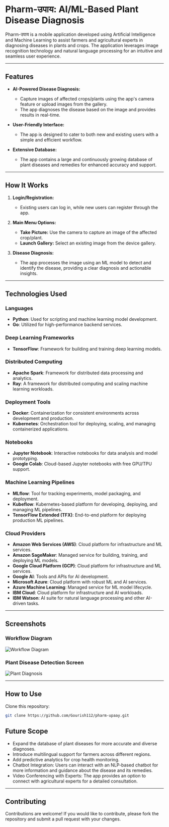 # **Pharm-उपाय: AI/ML-Based Plant Disease Diagnosis**

Pharm-उपाय is a mobile application developed using Artificial Intelligence and Machine Learning to assist farmers and agricultural experts in diagnosing diseases in plants and crops. The application leverages image recognition technology and natural language processing for an intuitive and seamless user experience.

---

## **Features**

- **AI-Powered Disease Diagnosis:**
  - Capture images of affected crops/plants using the app's camera feature or upload images from the gallery.
  - The app diagnoses the disease based on the image and provides results in real-time.

- **User-Friendly Interface:**
  - The app is designed to cater to both new and existing users with a simple and efficient workflow.

- **Extensive Database:**
  - The app contains a large and continuously growing database of plant diseases and remedies for enhanced accuracy and support.

---

## **How It Works**

1. **Login/Registration:**
   - Existing users can log in, while new users can register through the app.
   
2. **Main Menu Options:**
   - **Take Picture:** Use the camera to capture an image of the affected crop/plant.
   - **Launch Gallery:** Select an existing image from the device gallery.
  

3. **Disease Diagnosis:**
   - The app processes the image using an ML model to detect and identify the disease, providing a clear diagnosis and actionable insights.

---

## **Technologies Used**


### Languages
- **Python**: Used for scripting and machine learning model development.
- **Go**: Utilized for high-performance backend services.

### Deep Learning Frameworks
- **TensorFlow**: Framework for building and training deep learning models.

### Distributed Computing
- **Apache Spark**: Framework for distributed data processing and analytics.
- **Ray**: A framework for distributed computing and scaling machine learning workloads.

### Deployment Tools
- **Docker**: Containerization for consistent environments across development and production.
- **Kubernetes**: Orchestration tool for deploying, scaling, and managing containerized applications.

### Notebooks
- **Jupyter Notebook**: Interactive notebooks for data analysis and model prototyping.
- **Google Colab**: Cloud-based Jupyter notebooks with free GPU/TPU support.

### Machine Learning Pipelines
- **MLflow**: Tool for tracking experiments, model packaging, and deployment.
- **Kubeflow**: Kubernetes-based platform for developing, deploying, and managing ML pipelines.
- **TensorFlow Extended (TFX)**: End-to-end platform for deploying production ML pipelines.

### Cloud Providers
- **Amazon Web Services (AWS)**: Cloud platform for infrastructure and ML services.
- **Amazon SageMaker**: Managed service for building, training, and deploying ML models.
- **Google Cloud Platform (GCP)**: Cloud platform for infrastructure and ML services.
- **Google AI**: Tools and APIs for AI development.
- **Microsoft Azure**: Cloud platform with robust ML and AI services.
- **Azure Machine Learning**: Managed service for ML model lifecycle.
- **IBM Cloud**: Cloud platform for infrastructure and AI workloads.
- **IBM Watson**: AI suite for natural language processing and other AI-driven tasks.


---

## **Screenshots**

### Workflow Diagram
![Workflow Diagram](https://github.com/Gourish112/pharmUpaay/blob/16298dd78608421d5a95e21da16131b67f55015a/workflow.jpeg)

### Plant Disease Detection Screen
![Plant Diagnosis](https://github.com/Gourish112/pharmUpaay/blob/15cb67bf64e74cfe3b9cbb609437a45b95b1b0ef/PharmUpaay/sample.jpeg)

---

## **How to Use**

Clone this repository:
   ```bash
   git clone https://github.com/Gourish112/pharm-upaay.git
```

## **Future Scope**

- Expand the database of plant diseases for more accurate and diverse diagnoses.
- Introduce multilingual support for farmers across different regions.
- Add predictive analytics for crop health monitoring.
- Chatbot Integration: Users can interact with an NLP-based chatbot for more information and guidance about the disease and its remedies.
- Video Conferencing with Experts: The app provides an option to connect with agricultural experts for a detailed consultation.
---

## **Contributing**

Contributions are welcome! If you would like to contribute, please fork the repository and submit a pull request with your changes.
